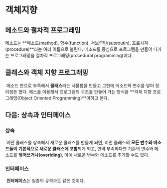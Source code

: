 # 객체지향

## 메소드와 절차적 프로그래밍

메소드는 **메소드(method), 함수(function), 서브루틴(subroutin), 프로시져(procedure)**라는 여러 이름으로 불린다. 메소드를 중심으로 프로그램을 만들어 나가는 프로그래밍을 절차적 프로그래밍(procedural programming)이다.

## 클래스와 객체 지향 프로그래밍

​	메소드 만으로 부족해서 **클래스**라는 사물함을 만들고 그한에 메소드와 변수를 넣어 정리정돈 했다. 래스를 이용해서 프로그램의 구조를 만들어 가는 방식을 **객체 지향 프로그래밍(Object Oriented Programming)**이하고 한다.

## 다음: 상속과 인터페이스

### 상속

​	어떤 클래스를 상속해서 새로운 클래스를 만들게 되면,  어떤 클래스의 **모든 변수와 메소드들이 기본적으로 새로운 클래스에 포함**되게 되고, 만약 부족하다면 기존의 변수와 메소드를 **덮어쓰거나(overiding)**, 아예 새로운 변수와 메소드를 추가할 수도 있다.

### 인터페이스

​	**인터페이스**는 일종의 규격과도 같은 것이다.